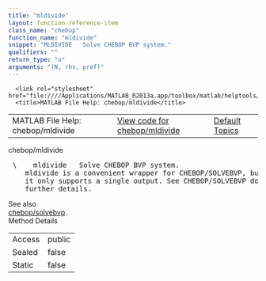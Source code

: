 ```yaml
---
title: "mldivide"
layout: function-reference-item
class_name: "chebop"
function_name: "mldivide"
snippet: "MLDIVIDE   Solve CHEBOP BVP system."
qualifiers: ""
return_type: "u"
arguments: "(N, rhs, pref)"
---
```


<html>
   <head>
      <meta http-equiv="Content-Type" content="text/html; charset=utf-8">
   
      <link rel="stylesheet" href="file:////Applications/MATLAB_R2013a.app/toolbox/matlab/helptools/private/helpwin.css">
      <title>MATLAB File Help: chebop/mldivide</title>
   </head>
   <body>
      <!--Single-page help-->
      <table border="0" cellspacing="0" width="100%">
         <tr class="subheader">
            <td class="headertitle">MATLAB File Help: chebop/mldivide</td>
            <td class="subheader-left"><a href="matlab:edit chebop/mldivide">View code for chebop/mldivide</a></td>
            <td class="subheader-right"><a href="matlab:helpwin">Default Topics</a></td>
         </tr>
      </table>
      <div class="title">chebop/mldivide</div>
      <div class="helptext"><pre><!--helptext --> \    <span class="helptopic">mldivide</span>   Solve CHEBOP BVP system.
    <span class="helptopic">mldivide</span> is a convenient wrapper for CHEBOP/SOLVEBVP, but is limited in that
    it only supports a single output. See CHEBOP/SOLVEBVP documentation for
    further details.</pre></div><!--after help --><!--seeAlso--><div class="footerlinktitle">See also</div><div class="footerlink"> <a href="matlab:helpwin chebop/solvebvp">chebop/solvebvp</a>.
</div>
      <!--Method-->
      <div class="sectiontitle">Method Details</div>
      <table class="class-details">
         <tr>
            <td class="class-detail-label">Access</td>
            <td>public</td>
         </tr>
         <tr>
            <td class="class-detail-label">Sealed</td>
            <td>false</td>
         </tr>
         <tr>
            <td class="class-detail-label">Static</td>
            <td>false</td>
         </tr>
      </table>
   </body>
</html>
